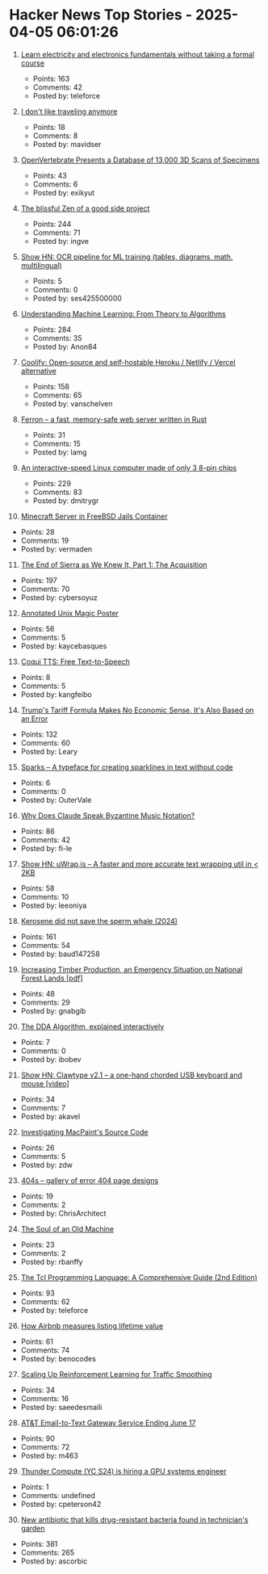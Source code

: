 # Hacker News Top Stories - 2025-04-05 06:01:26

1. [Learn electricity and electronics fundamentals without taking a formal course](https://simonmonk.org/tyee7)
   - Points: 163
   - Comments: 42
   - Posted by: teleforce

2. [I don't like traveling anymore](https://sidverma.io/posts/i-dont-like-traveling-anymore/)
   - Points: 18
   - Comments: 8
   - Posted by: mavidser

3. [OpenVertebrate Presents a Database of 13,000 3D Scans of Specimens](https://www.openculture.com/2024/03/openvertebrate-presents-a-massive-database-of-13000-3d-scans-of-vertebrate-specimens.html)
   - Points: 43
   - Comments: 6
   - Posted by: exikyut

4. [The blissful Zen of a good side project](https://joshcollinsworth.com/blog/the-blissful-zen-of-a-good-side-project)
   - Points: 244
   - Comments: 71
   - Posted by: ingve

5. [Show HN: OCR pipeline for ML training (tables, diagrams, math, multilingual)](https://github.com/ses4255/Versatile-OCR-Program)
   - Points: 5
   - Comments: 0
   - Posted by: ses425500000

6. [Understanding Machine Learning: From Theory to Algorithms](https://www.cs.huji.ac.il/~shais/UnderstandingMachineLearning/copy.html)
   - Points: 284
   - Comments: 35
   - Posted by: Anon84

7. [Coolify: Open-source and self-hostable Heroku / Netlify / Vercel alternative](https://coolify.io/)
   - Points: 158
   - Comments: 65
   - Posted by: vanschelven

8. [Ferron – a fast, memory-safe web server written in Rust](https://github.com/ferronweb/ferron)
   - Points: 31
   - Comments: 15
   - Posted by: lamg

9. [An interactive-speed Linux computer made of only 3 8-pin chips](https://dmitry.gr/?r=05.Projects&proj=36.%208pinLinux)
   - Points: 229
   - Comments: 83
   - Posted by: dmitrygr

10. [Minecraft Server in FreeBSD Jails Container](https://vermaden.wordpress.com/2025/04/05/minecraft-server-freebsd-jails-container/)
   - Points: 28
   - Comments: 19
   - Posted by: vermaden

11. [The End of Sierra as We Knew It, Part 1: The Acquisition](https://www.filfre.net/2025/04/the-end-of-sierra-as-we-knew-it-part-1-the-acquisition/)
   - Points: 197
   - Comments: 70
   - Posted by: cybersoyuz

12. [Annotated Unix Magic Poster](https://unixmagic.net/)
   - Points: 56
   - Comments: 5
   - Posted by: kaycebasques

13. [Coqui TTS: Free Text-to-Speech](https://coquitts.com)
   - Points: 8
   - Comments: 5
   - Posted by: kangfeibo

14. [Trump's Tariff Formula Makes No Economic Sense. It's Also Based on an Error](https://www.aei.org/economics/president-trumps-tariff-formula-makes-no-economic-sense-its-also-based-on-an-error/)
   - Points: 132
   - Comments: 60
   - Posted by: Leary

15. [Sparks – A typeface for creating sparklines in text without code](https://github.com/aftertheflood/sparks)
   - Points: 6
   - Comments: 0
   - Posted by: OuterVale

16. [Why Does Claude Speak Byzantine Music Notation?](https://fi-le.net/byzantine/)
   - Points: 86
   - Comments: 42
   - Posted by: fi-le

17. [Show HN: uWrap.js – A faster and more accurate text wrapping util in < 2KB](https://github.com/leeoniya/uWrap)
   - Points: 58
   - Comments: 10
   - Posted by: leeoniya

18. [Kerosene did not save the sperm whale (2024)](https://edconway.substack.com/p/no-kerosene-did-not-save-the-sperm)
   - Points: 161
   - Comments: 54
   - Posted by: baud147258

19. [Increasing Timber Production, an Emergency Situation on National Forest Lands [pdf]](https://www.usda.gov/sites/default/files/documents/sm-1078-006.pdf)
   - Points: 48
   - Comments: 29
   - Posted by: gnabgib

20. [The DDA Algorithm, explained interactively](https://aaaa.sh/creatures/dda-algorithm-interactive)
   - Points: 7
   - Comments: 0
   - Posted by: ibobev

21. [Show HN: Clawtype v2.1 – a one-hand chorded USB keyboard and mouse [video]](https://www.youtube.com/watch?v=N2PSiOl-auM)
   - Points: 34
   - Comments: 7
   - Posted by: akavel

22. [Investigating MacPaint's Source Code](https://ztoz.blog/posts/macpaint-source-code/)
   - Points: 26
   - Comments: 5
   - Posted by: zdw

23. [404s – gallery of error 404 page designs](https://www.404s.design/)
   - Points: 19
   - Comments: 2
   - Posted by: ChrisArchitect

24. [The Soul of an Old Machine](https://thechipletter.substack.com/p/the-soul-of-an-old-machine)
   - Points: 23
   - Comments: 2
   - Posted by: rbanffy

25. [The Tcl Programming Language: A Comprehensive Guide (2nd Edition)](https://www.magicsplat.com/ttpl/index.html)
   - Points: 93
   - Comments: 62
   - Posted by: teleforce

26. [How Airbnb measures listing lifetime value](https://medium.com/airbnb-engineering/how-airbnb-measures-listing-lifetime-value-a603bf05142c)
   - Points: 61
   - Comments: 74
   - Posted by: benocodes

27. [Scaling Up Reinforcement Learning for Traffic Smoothing](https://bair.berkeley.edu/blog/2025/03/25/rl-av-smoothing/)
   - Points: 34
   - Comments: 16
   - Posted by: saeedesmaili

28. [AT&T Email-to-Text Gateway Service Ending June 17](https://www.att.com/support/article/wireless/KM1061254/)
   - Points: 90
   - Comments: 72
   - Posted by: m463

29. [Thunder Compute (YC S24) is hiring a GPU systems engineer](https://www.ycombinator.com/companies/thunder-compute/jobs/fRSS8JQ-systems-engineer)
   - Points: 1
   - Comments: undefined
   - Posted by: cpeterson42

30. [New antibiotic that kills drug-resistant bacteria found in technician's garden](https://www.nature.com/articles/d41586-025-00945-z)
   - Points: 381
   - Comments: 265
   - Posted by: ascorbic

